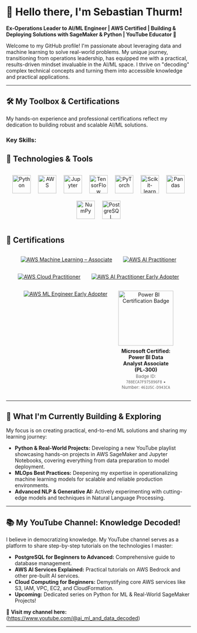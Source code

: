 # 👋 Hello there, I'm Sebastian Thurm!

**Ex-Operations Leader to AI/ML Engineer | AWS Certified | Building & Deploying Solutions with SageMaker & Python | YouTube Educator 🚀**

Welcome to my GitHub profile! I'm passionate about leveraging data and machine learning to solve real-world problems. My unique journey, transitioning from operations leadership, has equipped me with a practical, results-driven mindset invaluable in the AI/ML space. I thrive on "decoding" complex technical concepts and turning them into accessible knowledge and practical applications.

---

## 🛠️ My Toolbox & Certifications

My hands-on experience and professional certifications reflect my dedication to building robust and scalable AI/ML solutions.

### **Key Skills:**

## 🧰 Technologies & Tools

<div align="center" style="display: flex; flex-wrap: wrap; justify-content: center; gap: 20px; padding: 15px 0;">

  <a href="https://www.python.org" target="_blank" title="Python">
    <img src="https://cdn.jsdelivr.net/gh/devicons/devicon/icons/python/python-original.svg" alt="Python" width="50" height="50"/>
  </a>

  <a href="https://aws.amazon.com" target="_blank" title="Amazon Web Services">
    <img src="https://cdn.jsdelivr.net/npm/simple-icons@v7/icons/amazonaws.svg" alt="AWS" width="50" height="50"/>
  </a>

  <a href="https://jupyter.org/" target="_blank" title="Jupyter Notebooks">
    <img src="https://cdn.jsdelivr.net/gh/devicons/devicon/icons/jupyter/jupyter-original.svg" alt="Jupyter" width="50" height="50"/>
  </a>

  <a href="https://www.tensorflow.org/" target="_blank" title="TensorFlow">
    <img src="https://cdn.jsdelivr.net/gh/devicons/devicon/icons/tensorflow/tensorflow-original.svg" alt="TensorFlow" width="50" height="50"/>
  </a>

  <a href="https://pytorch.org/" target="_blank" title="PyTorch">
    <img src="https://cdn.jsdelivr.net/gh/devicons/devicon/icons/pytorch/pytorch-original.svg" alt="PyTorch" width="50" height="50"/>
  </a>

  <a href="https://scikit-learn.org/" target="_blank" title="Scikit-learn">
    <img src="https://cdn.jsdelivr.net/gh/devicons/devicon/icons/scikitlearn/scikitlearn-original.svg" alt="Scikit-learn" width="50" height="50"/>
  </a>

  <a href="https://pandas.pydata.org/" target="_blank" title="Pandas">
    <img src="https://cdn.jsdelivr.net/gh/devicons/devicon/icons/pandas/pandas-original.svg" alt="Pandas" width="50" height="50"/>
  </a>

  <a href="https://numpy.org/" target="_blank" title="NumPy">
    <img src="https://cdn.jsdelivr.net/gh/devicons/devicon/icons/numpy/numpy-original.svg" alt="NumPy" width="50" height="50"/>
  </a>

  <a href="https://www.postgresql.org/" target="_blank" title="PostgreSQL">
    <img src="https://cdn.jsdelivr.net/gh/devicons/devicon/icons/postgresql/postgresql-original.svg" alt="PostgreSQL" width="50" height="50"/>
  </a>

</div>

## 📜 Certifications

<div align="center" style="display: flex; flex-wrap: wrap; justify-content: center; gap: 30px; padding: 15px 0;">

  <!-- AWS Certified Machine Learning – Associate -->
  <a href="https://www.credly.com/badges/fa250918-f401-46c6-8a41-d381cadc0ca4/public_url" title="AWS Certified Machine Learning – Associate" target="_blank">
    <img src="https://images.credly.com/size/150x150/images/1a634b4e-3d6b-4a74-b118-c0dcb429e8d2/image.png" alt="AWS Machine Learning – Associate" />
  </a>

  <!-- AWS Certified AI Practitioner -->
  <a href="https://www.credly.com/badges/32947173-ae59-44cb-a082-f3dcbd9d03fc/public_url" title="AWS Certified AI Practitioner" target="_blank">
    <img src="https://images.credly.com/size/150x150/images/4d4693bb-530e-4bca-9327-de07f3aa2348/image.png" alt="AWS AI Practitioner" />
  </a>

  <!-- AWS Certified Cloud Practitioner -->
  <a href="https://www.credly.com/badges/db15a37f-befa-41db-899f-33978c2b5152/public_url" title="AWS Certified Cloud Practitioner" target="_blank">
    <img src="https://images.credly.com/size/150x150/images/00634f82-b07f-4bbd-a6bb-53de397fc3a6/image.png" alt="AWS Cloud Practitioner" />
  </a>

  <!-- AWS Certified AI Practitioner Early Adopter -->
  <a href="https://www.credly.com/badges/5dcb5520-a6fc-48f8-a1ca-248e0f1995bf/public_url" title="AWS Certified AI Practitioner Early Adopter" target="_blank">
    <img src="https://images.credly.com/size/150x150/images/834f2c8d-2d2c-4ce7-9580-02a351c31626/image.png" alt="AWS AI Practitioner Early Adopter" />
  </a>

  <!-- AWS Certified Machine Learning Engineer – Associate Early Adopter -->
  <a href="https://www.credly.com/badges/4b690432-b918-4182-894f-3cde9e4b2f29/public_url" title="AWS Certified Machine Learning Engineer – Associate Early Adopter" target="_blank">
    <img src="https://images.credly.com/size/150x150/images/e92b66a6-d4b5-4e86-92f9-a80846fb81e2/image.png" alt="AWS ML Engineer Early Adopter" />
  </a>

  <!-- Microsoft Certified: Power BI Data Analyst Associate (PL-300) -->
  <div style="text-align: center; max-width: 150px;">
    <a href="https://learn.microsoft.com/en-us/users/bastithurm-3140/credentials/certification/data-analyst-associate?tab=credentials-tab" target="_blank" title="Microsoft Certified: Power BI Data Analyst Associate (PL‑300)">
      <img src="https://learn.microsoft.com/media/learn/certification/badges/microsoft-certified-associate-badge.svg" alt="Power BI Certification Badge" width="150" height="150" style="display: block; margin: 0 auto;" />
    </a>
    <p style="font-weight: bold; font-size: 14px; margin: 6px 0 2px;">Microsoft Certified: Power BI Data Analyst Associate (PL‑300)</p>
    <p style="font-size: 12px; color: #666; margin: 0;">Badge ID: <code>788ECA7F975896F8</code> • Number: <code>461U5C‑D943CA</code></p>
  </div>

</div>

---

## 🌱 What I'm Currently Building & Exploring

My focus is on creating practical, end-to-end ML solutions and sharing my learning journey:

* **Python & Real-World Projects:** Developing a new YouTube playlist showcasing hands-on projects in AWS SageMaker and Jupyter Notebooks, covering everything from data preparation to model deployment.
* **MLOps Best Practices:** Deepening my expertise in operationalizing machine learning models for scalable and reliable production environments.
* **Advanced NLP & Generative AI:** Actively experimenting with cutting-edge models and techniques in Natural Language Processing.

---

## 📚 My YouTube Channel: Knowledge Decoded!

I believe in democratizing knowledge. My YouTube channel serves as a platform to share step-by-step tutorials on the technologies I master:

* **PostgreSQL for Beginners to Advanced:** Comprehensive guide to database management.
* **AWS AI Services Explained:** Practical tutorials on AWS Bedrock and other pre-built AI services.
* **Cloud Computing for Beginners:** Demystifying core AWS services like S3, IAM, VPC, EC2, and CloudFormation.
* **Upcoming:** Dedicated series on Python for ML & Real-World SageMaker Projects!

🔗 **Visit my channel here:** (https://www.youtube.com/@ai_ml_and_data_decoded)

---
